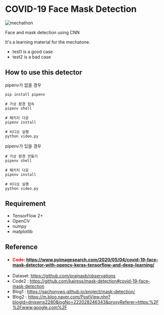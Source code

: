 # COVID-19 Face Mask Detection
![mechathon](https://img.shields.io/badge/mechathon-MaskDetection-pink)

Face and mask detection using CNN

It's a learning material for the mechatone.

- test1 is a good case
- test2 is a bad case

## How to use this detector

pipenv가 없을 경우
```
pip install pipenv

# 가상 환경 접속
pipenv shell

# 패키지 다운
pipenv install

# 비디오 실행
python video.py
```

pipenv가 있을 경우
```
# 가상 환경 만들기
pipenv shell

# 패키지 다운
pipenv install

# 비디오 실행
python video.py
```

## Requirement

- TensorFlow 2+
- OpenCV
- numpy
- matplotlib

## Reference


- ####  <span style="color:red">Code</span>: https://www.pyimagesearch.com/2020/05/04/covid-19-face-mask-detector-with-opencv-keras-tensorflow-and-deep-learning/
- Dataset: https://github.com/prajnasb/observations
- Code2 : https://github.com/kairess/mask-detection#covid-19-face-mask-detection
- Blog1 : https://gachonyws.github.io/project/mask-detection/
- Blog2 : https://m.blog.naver.com/PostView.nhn?blogId=dnjswns2280&logNo=222028246343&proxyReferer=https:%2F%2Fwww.google.com%2F
